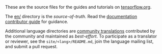 These are the source files for the guides and tutorials on
[tensorflow.org](https://www.tensorflow.org).

The [en/](./en) directory is the *source-of-truth*. Read the
[documentation contributor guide](https://www.tensorflow.org/community/contribute/docs)
for guidance.

Additional language directories are
[community translations](https://www.tensorflow.org/community/contribute/docs#community_translations)
contributed by the community and maintained as *best-effort*. To participate as
a translator or reviewer, see the `site/<lang>/README.md`, join the language
mailing list, and submit a pull request.

